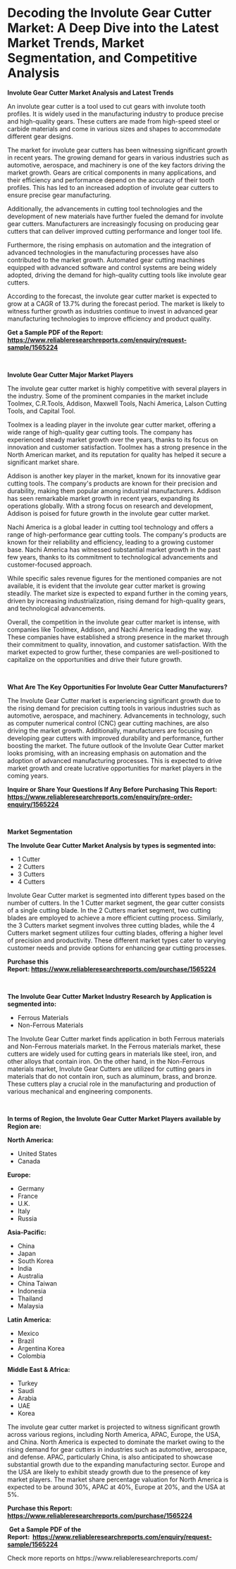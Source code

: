 <p><h1>Decoding the Involute Gear Cutter Market: A Deep Dive into the Latest Market Trends, Market Segmentation, and Competitive Analysis</h1></p><p><strong>Involute Gear Cutter Market Analysis and Latest Trends</strong></p>
<p><p>An involute gear cutter is a tool used to cut gears with involute tooth profiles. It is widely used in the manufacturing industry to produce precise and high-quality gears. These cutters are made from high-speed steel or carbide materials and come in various sizes and shapes to accommodate different gear designs.</p><p>The market for involute gear cutters has been witnessing significant growth in recent years. The growing demand for gears in various industries such as automotive, aerospace, and machinery is one of the key factors driving the market growth. Gears are critical components in many applications, and their efficiency and performance depend on the accuracy of their tooth profiles. This has led to an increased adoption of involute gear cutters to ensure precise gear manufacturing.</p><p>Additionally, the advancements in cutting tool technologies and the development of new materials have further fueled the demand for involute gear cutters. Manufacturers are increasingly focusing on producing gear cutters that can deliver improved cutting performance and longer tool life.</p><p>Furthermore, the rising emphasis on automation and the integration of advanced technologies in the manufacturing processes have also contributed to the market growth. Automated gear cutting machines equipped with advanced software and control systems are being widely adopted, driving the demand for high-quality cutting tools like involute gear cutters.</p><p>According to the forecast, the involute gear cutter market is expected to grow at a CAGR of 13.7% during the forecast period. The market is likely to witness further growth as industries continue to invest in advanced gear manufacturing technologies to improve efficiency and product quality.</p></p>
<p><strong>Get a Sample PDF of the Report:&nbsp; <a href="https://www.reliableresearchreports.com/enquiry/request-sample/1565224">https://www.reliableresearchreports.com/enquiry/request-sample/1565224</a></strong></p>
<p>&nbsp;</p>
<p><strong>Involute Gear Cutter Major Market Players</strong></p>
<p><p>The involute gear cutter market is highly competitive with several players in the industry. Some of the prominent companies in the market include Toolmex, C.R.Tools, Addison, Maxwell Tools, Nachi America, Lalson Cutting Tools, and Capital Tool.</p><p>Toolmex is a leading player in the involute gear cutter market, offering a wide range of high-quality gear cutting tools. The company has experienced steady market growth over the years, thanks to its focus on innovation and customer satisfaction. Toolmex has a strong presence in the North American market, and its reputation for quality has helped it secure a significant market share.</p><p>Addison is another key player in the market, known for its innovative gear cutting tools. The company's products are known for their precision and durability, making them popular among industrial manufacturers. Addison has seen remarkable market growth in recent years, expanding its operations globally. With a strong focus on research and development, Addison is poised for future growth in the involute gear cutter market.</p><p>Nachi America is a global leader in cutting tool technology and offers a range of high-performance gear cutting tools. The company's products are known for their reliability and efficiency, leading to a growing customer base. Nachi America has witnessed substantial market growth in the past few years, thanks to its commitment to technological advancements and customer-focused approach.</p><p>While specific sales revenue figures for the mentioned companies are not available, it is evident that the involute gear cutter market is growing steadily. The market size is expected to expand further in the coming years, driven by increasing industrialization, rising demand for high-quality gears, and technological advancements.</p><p>Overall, the competition in the involute gear cutter market is intense, with companies like Toolmex, Addison, and Nachi America leading the way. These companies have established a strong presence in the market through their commitment to quality, innovation, and customer satisfaction. With the market expected to grow further, these companies are well-positioned to capitalize on the opportunities and drive their future growth.</p></p>
<p>&nbsp;</p>
<p><strong>What Are The Key Opportunities For Involute Gear Cutter Manufacturers?</strong></p>
<p><p>The Involute Gear Cutter market is experiencing significant growth due to the rising demand for precision cutting tools in various industries such as automotive, aerospace, and machinery. Advancements in technology, such as computer numerical control (CNC) gear cutting machines, are also driving the market growth. Additionally, manufacturers are focusing on developing gear cutters with improved durability and performance, further boosting the market. The future outlook of the Involute Gear Cutter market looks promising, with an increasing emphasis on automation and the adoption of advanced manufacturing processes. This is expected to drive market growth and create lucrative opportunities for market players in the coming years.</p></p>
<p><strong>Inquire or Share Your Questions If Any Before Purchasing This Report: <a href="https://www.reliableresearchreports.com/enquiry/pre-order-enquiry/1565224">https://www.reliableresearchreports.com/enquiry/pre-order-enquiry/1565224</a></strong></p>
<p>&nbsp;</p>
<p><strong>Market Segmentation</strong></p>
<p><strong>The Involute Gear Cutter Market Analysis by types is segmented into:</strong></p>
<p><ul><li>1 Cutter</li><li>2 Cutters</li><li>3 Cutters</li><li>4 Cutters</li></ul></p>
<p><p>Involute Gear Cutter market is segmented into different types based on the number of cutters. In the 1 Cutter market segment, the gear cutter consists of a single cutting blade. In the 2 Cutters market segment, two cutting blades are employed to achieve a more efficient cutting process. Similarly, the 3 Cutters market segment involves three cutting blades, while the 4 Cutters market segment utilizes four cutting blades, offering a higher level of precision and productivity. These different market types cater to varying customer needs and provide options for enhancing gear cutting processes.</p></p>
<p><strong>Purchase this Report:&nbsp;<a href="https://www.reliableresearchreports.com/purchase/1565224">https://www.reliableresearchreports.com/purchase/1565224</a></strong></p>
<p>&nbsp;</p>
<p><strong>The Involute Gear Cutter Market Industry Research by Application is segmented into:</strong></p>
<p><ul><li>Ferrous Materials</li><li>Non-Ferrous Materials</li></ul></p>
<p><p>The Involute Gear Cutter market finds application in both Ferrous materials and Non-Ferrous materials market. In the Ferrous materials market, these cutters are widely used for cutting gears in materials like steel, iron, and other alloys that contain iron. On the other hand, in the Non-Ferrous materials market, Involute Gear Cutters are utilized for cutting gears in materials that do not contain iron, such as aluminum, brass, and bronze. These cutters play a crucial role in the manufacturing and production of various mechanical and engineering components.</p></p>
<p>&nbsp;</p>
<p><strong>In terms of Region, the Involute Gear Cutter Market Players available by Region are:</strong></p>
<p>
    <p> <strong> North America: </strong>
        <ul>
            <li>United States</li>
            <li>Canada</li>
        </ul>
        </p> 
    <p> <strong> Europe: </strong>
        <ul>
            <li>Germany</li>
            <li>France</li>
            <li>U.K.</li>
            <li>Italy</li>
            <li>Russia</li>
        </ul>
        </p> 
    <p> <strong> Asia-Pacific: </strong>
        <ul>
            <li>China</li>
            <li>Japan</li>
            <li>South Korea</li>
            <li>India</li>
            <li>Australia</li>
            <li>China Taiwan</li>
            <li>Indonesia</li>
            <li>Thailand</li>
            <li>Malaysia</li>
        </ul>
        </p> 
    <p> <strong> Latin America: </strong>
        <ul>
            <li>Mexico</li>
            <li>Brazil</li>
            <li>Argentina Korea</li>
            <li>Colombia</li>
        </ul>
        </p> 
    <p> <strong> Middle East & Africa: </strong>
        <ul>
            <li>Turkey</li>
            <li>Saudi</li>
            <li>Arabia</li>
            <li>UAE</li>
            <li>Korea</li>
        </ul>
    </p>
    </p>
<p><p>The involute gear cutter market is projected to witness significant growth across various regions, including North America, APAC, Europe, the USA, and China. North America is expected to dominate the market owing to the rising demand for gear cutters in industries such as automotive, aerospace, and defense. APAC, particularly China, is also anticipated to showcase substantial growth due to the expanding manufacturing sector. Europe and the USA are likely to exhibit steady growth due to the presence of key market players. The market share percentage valuation for North America is expected to be around 30%, APAC at 40%, Europe at 20%, and the USA at 5%.</p></p>
<p><strong>Purchase this Report: <a href="https://www.reliableresearchreports.com/purchase/1565224">https://www.reliableresearchreports.com/purchase/1565224</a></strong></p>
<p>&nbsp;<strong>Get a Sample PDF of the Report:&nbsp;&nbsp;<a href="https://www.reliableresearchreports.com/enquiry/request-sample/1565224">https://www.reliableresearchreports.com/enquiry/request-sample/1565224</a></strong></p>
<p><strong></strong></p>
<p>Check more reports on https://www.reliableresearchreports.com/</p>